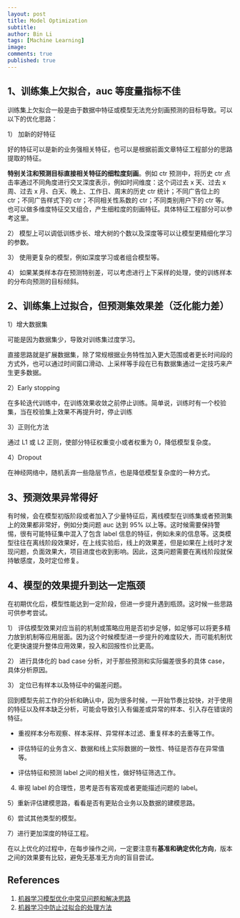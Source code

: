```yaml
---
layout: post
title: Model Optimization
subtitle:
author: Bin Li
tags: [Machine Learning]
image: 
comments: true
published: true
---
```


## 1、训练集上欠拟合，auc 等度量指标不佳
训练集上欠拟合一般是由于数据中特征或模型无法充分刻画预测的目标导致。可以以下的优化思路：

1） 加新的好特征

好的特征可以是新的业务强相关特征，也可以是根据前面文章特征工程部分的思路提取的特征。

**特别关注和预测目标直接相关特征的细粒度刻画**。例如 ctr 预测中，将历史 ctr 点击率通过不同角度进行交叉深度表示，例如时间维度：这个词过去 x 天、过去 x 周、过去 x 月、白天、晚上、工作日、周末的历史 ctr 统计；不同广告位上的 ctr；不同广告样式下的 ctr；不同相关性系数的 ctr；不同类别用户下的 ctr 等。也可以做多维度特征交叉组合，产生细粒度的刻画特征。具体特征工程部分可以参考这里。

2） 模型上可以调低训练步长、增大树的个数以及深度等可以让模型更精细化学习的参数。

3） 使用更复杂的模型，例如深度学习或者组合模型等。

4） 如果某类样本存在预测特别差，可以考虑进行上下采样的处理，使的训练样本的分布向预测的目标倾斜。

## 2、训练集上过拟合，但预测集效果差（泛化能力差）
1）增大数据集

可能是因为数据集少，导致对训练集过度学习。

直接思路就是扩展数据集，除了常规根据业务特性加入更大范围或者更长时间段的方式外，也可以通过时间窗口滑动、上采样等手段在已有数据集通过一定技巧来产生更多数据。

2）Early stopping

在多轮迭代训练中，在训练效果收敛之前停止训练。简单说，训练时有一个校验集，当在校验集上效果不再提升时，停止训练

3）正则化方法

通过 L1 或 L2 正则，使部分特征权重变小或者权重为 0，降低模型复杂度。

4）Dropout

在神经网络中，随机丢弃一些隐层节点，也是降低模型复杂度的一种方式。

## 3、预测效果异常得好
有时候，会在模型初版阶段或者加入了少量特征后，离线模型在训练集或者预测集上的效果都非常好，例如分类问题 auc 达到 95% 以上等。这时候需要保持警惕，很有可能特征集中混入了包含 label 信息的特征，例如未来的信息等。这类模型往往在离线阶段效果好，在上线实验后，线上的效果差，但是如果在上线时才发现问题，负面效果大，项目进度也收到影响。因此，这类问题需要在离线阶段就保持敏感度，及时定位修复。

## 4、模型的效果提升到达一定瓶颈
在初期优化后，模型性能达到一定阶段，但进一步提升遇到瓶颈。这时候一些思路可供参考尝试。

1） 评估模型效果对应当前的机制或策略应用是否初步足够，如足够可以将更多精力放到机制等应用层面。因为这个时候模型进一步提升的难度较大，而可能机制优化更快速提升整体应用效果，投入和回报性价比更高。

2） 进行具体化的 bad case 分析，对于那些预测和实际偏差很多的具体 case，具体分析原因。

3） 定位已有样本以及特征中的偏差问题。

回到模型先前工作的分析和确认中，因为很多时候，一开始节奏比较快，对于使用的特征以及样本缺乏分析，可能会导致引入有偏差或异常的样本、引入存在错误的特征。

* 重视样本分布观察、样本采样、异常样本过滤、重复样本的去重等工作。

* 评估特征的业务含义、数据和线上实际数据的一致性、特征是否存在异常值等。

* 评估特征和预测 label 之间的相关性，做好特征筛选工作。

4) 审视 label 的合理性，思考是否有客观或者更能描述问题的 label。

5）重新评估建模思路，看看是否有更贴合业务以及数据的建模思路。

6）尝试其他类型的模型。

7）进行更加深度的特征工程。

在以上优化的过程中，在每步操作之间，一定要注意有**基准和确定优化方向**，版本之间的效果要有比较，避免无基准无方向的盲目尝试。



## References
1. [机器学习模型优化中常见问题和解决思路](https://blog.csdn.net/mozhizun/article/details/71438821)
2. [机器学习中防止过拟合的处理方法](https://blog.csdn.net/heyongluoyao8/article/details/49429629)